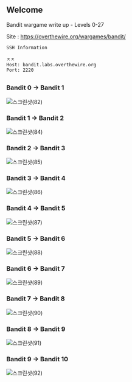 ## Welcome
Bandit wargame write up - Levels 0-27


Site : https://overthewire.org/wargames/bandit/

```
SSH Information

ㅈㅈ
Host: bandit.labs.overthewire.org
Port: 2220
```
##

### Bandit 0 -> Bandit 1
![스크린샷(82)](https://user-images.githubusercontent.com/70269067/104253985-26b4d400-54b9-11eb-83ad-93d8ca4a21d6.png)
### Bandit 1 -> Bandit 2
![스크린샷(84)](https://user-images.githubusercontent.com/70269067/104254898-33d2c280-54bb-11eb-8853-76213f6f9bcc.png)
### Bandit 2 -> Bandit 3
![스크린샷(85)](https://user-images.githubusercontent.com/70269067/104254896-3208ff00-54bb-11eb-9cf8-9c614a35f119.png)
### Bandit 3 -> Bandit 4
![스크린샷(86)](https://user-images.githubusercontent.com/70269067/104254897-33d2c280-54bb-11eb-8583-a09ce2f6d1ca.png)
### Bandit 4 -> Bandit 5
![스크린샷(87)](https://user-images.githubusercontent.com/70269067/104258928-c5dec900-54c3-11eb-964a-4e1975803670.png)
### Bandit 5 -> Bandit 6
![스크린샷(88)](https://user-images.githubusercontent.com/70269067/104258929-c70ff600-54c3-11eb-95a0-6436faf19633.png)
### Bandit 6 -> Bandit 7
![스크린샷(89)](https://user-images.githubusercontent.com/70269067/104260215-6209cf80-54c6-11eb-821a-783196bf2a36.png)
### Bandit 7 -> Bandit 8
![스크린샷(90)](https://user-images.githubusercontent.com/70269067/104260216-646c2980-54c6-11eb-920c-0d5e0a860cf7.png)
### Bandit 8 -> Bandit 9
![스크린샷(91)](https://user-images.githubusercontent.com/70269067/104260220-6504c000-54c6-11eb-8f73-d91c271e45ea.png)
### Bandit 9 -> Bandit 10
![스크린샷(92)](https://user-images.githubusercontent.com/70269067/104260224-6635ed00-54c6-11eb-8d05-58adf31e8aee.png)
